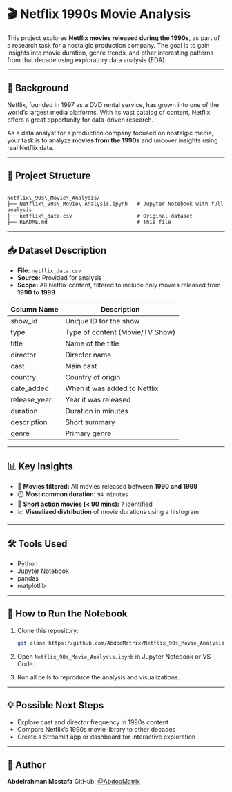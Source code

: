 # 🎬 Netflix 1990s Movie Analysis

This project explores **Netflix movies released during the 1990s**, as part of a research task for a nostalgic production company. The goal is to gain insights into movie duration, genre trends, and other interesting patterns from that decade using exploratory data analysis (EDA).

---

## 📌 Background

Netflix, founded in 1997 as a DVD rental service, has grown into one of the world’s largest media platforms. With its vast catalog of content, Netflix offers a great opportunity for data-driven research.

As a data analyst for a production company focused on nostalgic media, your task is to analyze **movies from the 1990s** and uncover insights using real Netflix data.

---

## 📂 Project Structure

```

Netflix\_90s\_Movie\_Analysis/
├── Netflix\_90s\_Movie\_Analysis.ipynb   # Jupyter Notebook with full analysis
├── netflix\_data.csv                     # Original dataset
├── README.md                             # This file

````

---

## 📥 Dataset Description

- **File:** `netflix_data.csv`
- **Source:** Provided for analysis
- **Scope:** All Netflix content, filtered to include only movies released from **1990 to 1999**

| Column Name     | Description                     |
|------------------|---------------------------------|
| show_id          | Unique ID for the show          |
| type             | Type of content (Movie/TV Show) |
| title            | Name of the title               |
| director         | Director name                   |
| cast             | Main cast                       |
| country          | Country of origin               |
| date_added       | When it was added to Netflix    |
| release_year     | Year it was released            |
| duration         | Duration in minutes             |
| description      | Short summary                   |
| genre            | Primary genre                   |

---

## 📊 Key Insights

- 📅 **Movies filtered:** All movies released between **1990 and 1999**
- ⏱️ **Most common duration:** `94 minutes`
- 🔫 **Short action movies (< 90 mins):** `7` identified
- 📈 **Visualized distribution** of movie durations using a histogram

---

## 🛠️ Tools Used

- Python
- Jupyter Notebook
- pandas
- matplotlib

---

## 🚀 How to Run the Notebook

1. Clone this repository:
   ```bash
   git clone https://github.com/AbdooMatrix/Netflix_90s_Movie_Analysis.git

2. Open `Netflix_90s_Movie_Analysis.ipynb` in Jupyter Notebook or VS Code.

3. Run all cells to reproduce the analysis and visualizations.

---

## 💡 Possible Next Steps

* Explore cast and director frequency in 1990s content
* Compare Netflix’s 1990s movie library to other decades
* Create a Streamlit app or dashboard for interactive exploration

---

## 👤 Author

**Abdelrahman Mostafa**
GitHub: [@AbdooMatrix](https://github.com/AbdooMatrix)
